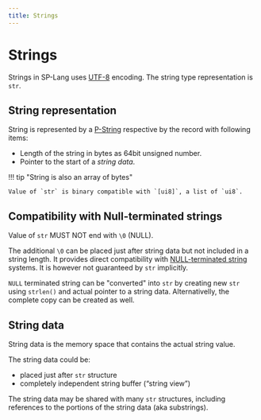 ```yaml
---
title: Strings
---
```


# Strings

Strings in SP-Lang uses [UTF-8](https://en.wikipedia.org/wiki/UTF-8) encoding.
The string type representation is `str`.


## String representation

String is represented by a [P-String](https://en.wikipedia.org/wiki/String_%28computer_science%29#Length-prefixed) respective by the record with following items:

 * Length of the string in bytes as 64bit unsigned number.
 * Pointer to the start of a _string data_.


!!! tip "String is also an array of bytes"

    Value of `str` is binary compatible with `[ui8]`, a list of `ui8`.


## Compatibility with Null-terminated strings

Value of `str` MUST NOT end with `\0` (NULL).

The additional `\0` can be placed just after string data but not included in a string length.
It provides direct compatibility with [NULL-terminated string](https://en.wikipedia.org/wiki/Null-terminated_string) systems.
It is however not guaranteed by `str` implicitly.

`NULL` terminated string can be "converted" into `str` by creating new `str` using `strlen()` and actual pointer to a string data.
Alternativelly, the complete copy can be created as well.

## String data

String data is the memory space that contains the actual string value.

The string data could be:

* placed just after `str` structure
* completely independent string buffer (“string view”)

The string data may be shared with many `str` structures, including references to the portions of the string data (aka substrings).
